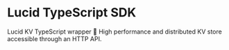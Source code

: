 # Lucid TypeScript SDK
Lucid KV TypeScript wrapper 🍬 High performance and distributed KV store accessible through an HTTP API.
